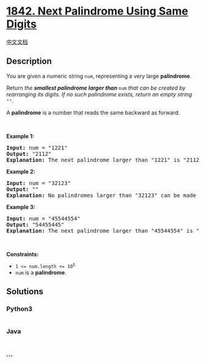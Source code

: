 # [1842. Next Palindrome Using Same Digits](https://leetcode.com/problems/next-palindrome-using-same-digits)

[中文文档](/solution/1800-1899/1842.Next%20Palindrome%20Using%20Same%20Digits/README.md)

## Description

<p>You are given a numeric string <code>num</code>, representing a very large <strong>palindrome</strong>.</p>

<p>Return<em> the <strong>smallest palindrome larger than </strong></em><code>num</code><em> that can be created by rearranging its digits. If no such palindrome exists, return an empty string </em><code>&quot;&quot;</code>.</p>

<p>A <strong>palindrome</strong> is a number that reads the same backward as forward.</p>

<p>&nbsp;</p>
<p><strong class="example">Example 1:</strong></p>

<pre>
<strong>Input:</strong> num = &quot;1221&quot;
<strong>Output:</strong> &quot;2112&quot;
<strong>Explanation:</strong>&nbsp;The next palindrome larger than &quot;1221&quot; is &quot;2112&quot;.
</pre>

<p><strong class="example">Example 2:</strong></p>

<pre>
<strong>Input:</strong> num = &quot;32123&quot;
<strong>Output:</strong> &quot;&quot;
<strong>Explanation:</strong>&nbsp;No palindromes larger than &quot;32123&quot; can be made by rearranging the digits.
</pre>

<p><strong class="example">Example 3:</strong></p>

<pre>
<strong>Input:</strong> num = &quot;45544554&quot;
<strong>Output:</strong> &quot;54455445&quot;
<strong>Explanation:</strong> The next palindrome larger than &quot;45544554&quot; is &quot;54455445&quot;.
</pre>

<p>&nbsp;</p>
<p><strong>Constraints:</strong></p>

<ul>
	<li><code>1 &lt;= num.length &lt;= 10<sup>5</sup></code></li>
	<li><code>num</code> is a <strong>palindrome</strong>.</li>
</ul>

## Solutions

<!-- tabs:start -->

### **Python3**

```python

```

### **Java**

```java

```

### **...**

```

```

<!-- tabs:end -->
